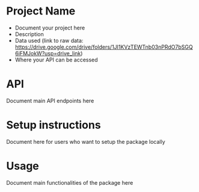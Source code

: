 # Project Name
- Document your project here
- Description
- Data used (link to raw data: https://drive.google.com/drive/folders/1JI1KVzTEWTnb03nPRdO7bSGQ6iFMJokW?usp=drive_link)
- Where your API can be accessed

# API
Document main API endpoints here

# Setup instructions
Document here for users who want to setup the package locally

# Usage
Document main functionalities of the package here
